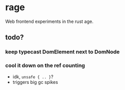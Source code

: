 # rage
Web frontend experiments in the rust age.

## todo?
### keep typecast DomElement next to DomNode
### cool it down on the ref counting
* idk, `unsafe { .. }`?
* triggers big gc spikes
